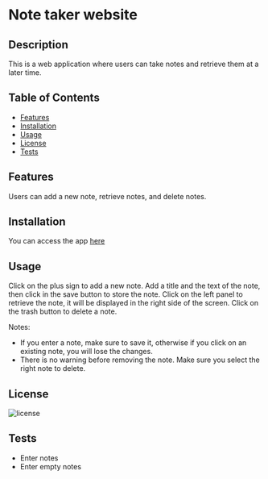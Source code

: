# Note taker website

## Description

This is a web application where users can take notes and retrieve them at a later time.

## Table of Contents
- [Features](#features)
- [Installation](#installation)
- [Usage](#usage)
- [License](#license)
- [Tests](#testing)

## Features

Users can add a new note, retrieve notes, and delete notes.

## Installation

You can access the app [here](https://jogomez.github.io/note-taker/public/index.html)

## Usage

Click on the plus sign to add a new note. Add a title and the text of the note, then click in the save button to store the note. 
Click on the left panel to retrieve the note, it will be displayed in the right side of the screen.
Click on the trash button to delete a note. 

Notes: 
 - If you enter a note, make sure to save it, otherwise if you click on an existing note, you will lose the changes.
 - There is no warning before removing the note. Make sure you select the right note to delete.

## License

![license](https://img.shields.io/badge/license-MIT-green)

## Tests

- Enter notes
- Enter empty notes